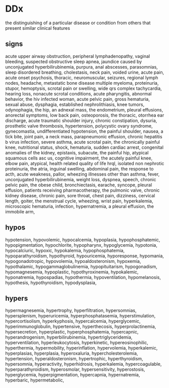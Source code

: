 # DDx
the distinguishing of a particular disease or condition from others that present similar clinical features
## signs
acute upper airway obstruction, 
peripheral lymphadenopathy, 
vaginal bleeding, 
suspected obstructive sleep apnea, 
jaundice caused by unconjugated hyperbilirubinemia, 
purpura, 
anal abscesses, 
parasomnias, 
sleep disordered breathing, 
cholestasis, 
neck pain, 
voided urine, 
acute pain, 
acute onset psychosis, 
thoracic, 
neuromuscular, 
seizures, 
regional lymph nodes, 
headache, 
metastatic bone disease multiple myeloma, 
proteinuria, 
stupor, 
hemoptysis, 
scrotal pain or swelling, 
wide qrs complex tachycardia, 
hearing loss, 
nonacute scrotal conditions, 
acute pharyngitis, 
abnormal behavior, 
the hiv infected woman, 
acute pelvic pain, 
gross hematuria, 
sexual abuse, 
dysphagia, 
established nephrolithiasis, 
knee tumors, 
odynophagia, 
the hip, 
an adnexal mass, 
the endometrium, 
pleural effusions, 
anorectal symptoms, 
low back pain, 
osteoporosis, 
the thoracic, 
otorrhea ear discharge, 
acute traumatic shoulder injury, 
chronic constipation, 
dysuria, 
prosthetic valve thrombosis, 
hypertension, 
polycystic ovary syndrome, 
gynecomastia, 
undifferentiated hypotension, 
the painful shoulder, 
nausea, 
a tick bite, 
joint pain, 
a neck mass, 
parapneumonic effusion, 
chronic hepatitis b virus infection, 
severe asthma, 
acute scrotal pain, 
the chronically painful knee, 
nutritional status, 
shock, 
hematuria, 
sudden cardiac arrest, 
congenital anomalies of the kidney, 
epistaxis, 
subacute, 
the painful hip, 
atypical squamous cells asc us, 
cognitive impairment, 
the acutely painful knee, 
elbow pain, 
atypical, 
health related quality of life hrql, 
isolated non nephrotic proteinuria, 
the atria, 
inguinal swelling, 
abdominal pain, 
the response to acth, 
acute weakness, 
pallor, 
wheezing illnesses other than asthma, 
fever, 
unconjugated hyperbilirubinemia, 
weight loss, 
dyspnea, 
speech, 
chronic pelvic pain, 
the obese child, 
bronchiectasis, 
earache, 
syncope, 
pleural effusion, 
patients receiving pharmacotherapy, 
the pulmonic valve, 
chronic kidney disease, 
chronic pain, 
sore throat, 
chest pain, 
dizziness, 
cervical length, 
goiter, 
the menstrual cycle, 
wheezing, 
wrist pain, 
hyperkalemia, 
microscopic hematuria, 
infection, 
hypernatremia, 
a pleural effusion, 
the immobile arm, 
## hypos
hypotension, 
hypovolemic, 
hypocalcemia, 
hypoplasia, 
hypophosphatemic, 
hypopigmentation, 
hypochlorite, 
hypopharynx, 
hypoglycemia, 
hypotonia, 
hypocalciuric, 
hypoxic, 
hypokalemia, 
hypophosphatemia, 
hypoparathyroidism, 
hypothyroid, 
hypouricemia, 
hyporesponse, 
hypomania, 
hypogonadotropic, 
hypovolemia, 
hypoaldosteronism, 
hypoxemia, 
hypothalamic, 
hypogammaglobulinemia, 
hypopituitarism, 
hypogonadism, 
hypomagnesemia, 
hypoplastic, 
hypothyroxinemia, 
hypokalemic, 
hyponatremia, 
hypospadias, 
hypothermia, 
hypoventilation, 
hypomelanosis, 
hypothesis, 
hypothyroidism, 
hypodysplasia, 
## hypers
hypermagnesemia, 
hypertrophy, 
hyperfiltration, 
hypersomnias, 
hypersplenism, 
hyperuricemia, 
hyperphosphatasemia, 
hyperstimulation, 
hypercortisolism, 
hyperkyphosis, 
hypercalcemia, 
hyperglycemic, 
hyperimmunoglobulin, 
hypertensive, 
hyperthecosis, 
hyperprolactinemia, 
hypersecretion, 
hyperplastic, 
hyperphosphatemia, 
hypercapnic, 
hyperandrogenism, 
hyperbilirubinemia, 
hypertriglyceridemia, 
hyperventilation, 
hyperleukocytosis, 
hyperkinetic, 
hypereosinophilic, 
hyperthermia, 
hypermobility, 
hyperinflation, 
hypervolemia, 
hyperkalemic, 
hyperplasias, 
hyperplasia, 
hyperoxaluria, 
hypercholesterolemia, 
hypertension, 
hyperaldosteronism, 
hypertrophic, 
hyperthyroidism, 
hypersomnia, 
hyperactivity, 
hyperhidrosis, 
hyperkalemia, 
hypercoagulable, 
hyperparathyroidism, 
hyperosmolar, 
hypersensitivity, 
hyperostosis, 
hyperglycemia, 
hyperpigmentation, 
hypercapnia, 
hypernatremia, 
hyperbaric, 
hypermetabolic, 
